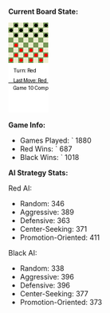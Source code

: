 
**Current Board State:**  
<!-- START_GIF -->
![Checkers Game](./checkers_game.gif)
<!-- END_GIF -->

**Game Info:**  
- Games Played: `<!-- GAMES_PLAYED --> 1880
- Red Wins: `<!-- RED_WINS --> 687
- Black Wins: `<!-- BLACK_WINS --> 1018

<!-- AI_STATS -->
**AI Strategy Stats:**

Red AI:
- Random: 346
- Aggressive: 389
- Defensive: 363
- Center-Seeking: 371
- Promotion-Oriented: 411

Black AI:
- Random: 338
- Aggressive: 396
- Defensive: 396
- Center-Seeking: 377
- Promotion-Oriented: 373

